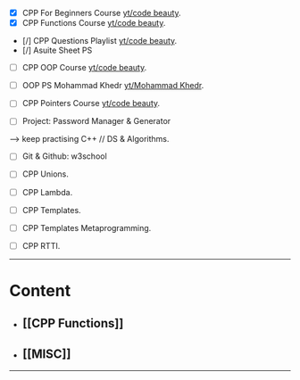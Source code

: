 - [x] CPP For Beginners Course  [yt/code beauty](https://www.youtube.com/watch?v=iBG0fN8lY8Y&list=PL43pGnjiVwgQHLPnuH9ch-LhZdwckM8Tq&pp=iAQB). 
- [x] CPP Functions Course         [yt/code beauty](https://www.youtube.com/watch?v=BGmDRQzY4CA&list=PL43pGnjiVwgRggnsJcz1cK0j7b2-kLML_&pp=iAQB). 
- [/] CPP Questions Playlist           [yt/code beauty](https://www.youtube.com/watch?v=etQX4Mme2f4&list=PL43pGnjiVwgTnNmcPuhvSUcSgpNfR48ui&pp=iAQB). 
- [/] Asuite Sheet PS
- [ ] CPP OOP Course                    [yt/code beauty](https://www.youtube.com/watch?v=iVLQeWbgbXs&list=PL43pGnjiVwgTJg7uz8KUGdXRdGKE0W_jN&pp=iAQB). 
- [ ] OOP PS Mohammad Khedr    [yt/Mohammad Khedr](https://youtube.com/playlist?list=PLq8huKQsVgUPsbTw_PzqQkuu_KVmkzSNU).     
- [ ] CPP Pointers Course              [yt/code beauty](https://www.youtube.com/watch?v=eNofmKYzje4&list=PL43pGnjiVwgSSRlwfahAuIqoJ8TfDIlHq&pp=iAQB). 

- [ ] Project: Password Manager & Generator

--> keep practising C++ // DS & Algorithms. 
- [ ] Git & Github: w3school

- [ ] CPP Unions.
- [ ] CPP Lambda.
- [ ] CPP Templates.
- [ ] CPP Templates Metaprogramming.
- [ ] CPP RTTI.

---
# Content
- ## [[CPP Functions]]
- ## [[MISC]]

---

